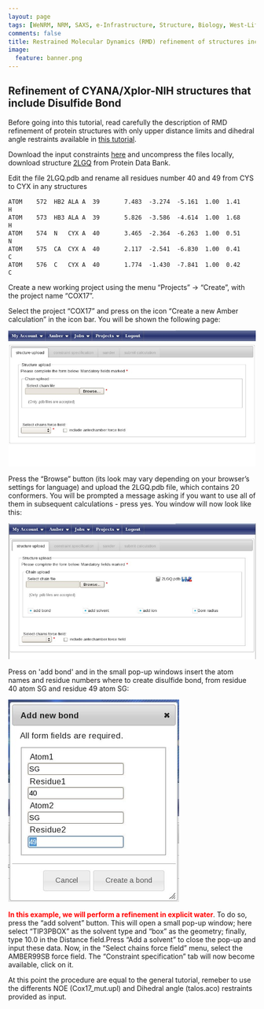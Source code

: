 ```yaml
---
layout: page
tags: [WeNRM, NRM, SAXS, e-Infrastructure, Structure, Biology, West-Life, EU, EGI, 7framework, Grid]
comments: false
title: Restrained Molecular Dynamics (RMD) refinement of structures including Disulfide bond
image:
  feature: banner.png
---
```


## Refinement of CYANA/Xplor-NIH structures that include Disulfide Bond

Before going into this tutorial, read carefully the description of RMD refinement of protein structures with only upper distance limits and dihedral angle restraints available in [this tutorial](../amber/).

Download the input constraints [here](COX17.tgz) and uncompress the files locally, download structure [2LGQ](https://www.rcsb.org/pdb/explore/explore.do?pdbId=2lgq) from Protein Data Bank.

Edit the file 2LGQ.pdb and rename all residues number  40 and 49 from CYS to CYX in any structures

```
ATOM    572  HB2 ALA A  39       7.483  -3.274  -5.161  1.00  1.41           H
ATOM    573  HB3 ALA A  39       5.826  -3.586  -4.614  1.00  1.68           H
ATOM    574  N   CYX A  40       3.465  -2.364  -6.263  1.00  0.51           N
ATOM    575  CA  CYX A  40       2.117  -2.541  -6.830  1.00  0.41           C
ATOM    576  C   CYX A  40       1.774  -1.430  -7.841  1.00  0.42           C
```

Create a new working project using the menu  “Projects” -> “Create”, with the project name “COX17”. 

Select the project “COX17” and press on the icon “Create a new Amber calculation” in the icon bar. You will be shown the following page:

![alt=RMD-disulfide](images/1.jpg)

Press the “Browse” button (its look may vary depending on your browser’s settings for language) and upload the 2LGQ.pdb file, which contains 20 conformers. You will be prompted a message asking if you want to use all of them in subsequent calculations - press yes. You window will now look like this:

![alt=RMD-disulfide](images/2.jpg)

Press on 'add bond' and in the small pop-up windows insert the atom names and residue numbers  where to create disulfide bond, from residue 40 atom SG and residue 49 atom SG:

![alt=RMD-disulfide](images/3.jpg)

<span style="color:red;">**In this example, we will perform a refinement in explicit water**</span>. To do so, press the “add solvent” button. This will open a small pop-up window; here select “TIP3PBOX” as the solvent type and “box” as the geometry; finally, type 10.0 in the Distance field.Press “Add a solvent” to close the pop-up and input these data. Now, in the “Select chains force field” menu, select the AMBER99SB force field. The “Constraint specification” tab will now become available, click on it.

At this point the procedure are equal to the general tutorial, remeber to use the differents NOE (Cox17_mut.upl)  and Dihedral angle (talos.aco) restraints provided as input.
